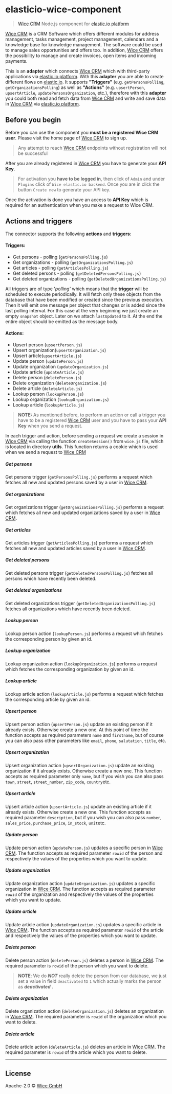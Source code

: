 # elasticio-wice-component
> [Wice CRM](https://wice.de/) Node.js component for [elastic.io platform](http://www.elastic.io "elastic.io platform")

[Wice CRM](https://wice.de/) is a CRM Software which offers different modules for address management, tasks management, project management, calendars and a knowledge base for knowledge management. The software could be used to manage sales opportunities and offers too. In addition, [Wice CRM](https://wice.de/) offers the possibility to manage and create invoices, open items and incoming payments.

This is an **adapter** which connects [Wice CRM](https://wice.de/) which with third-party applications via [elastic.io platform](http://www.elastic.io "elastic.io platform"). With this **adapter** you are able to create different flows on [elastic.io](http://www.elastic.io "elastic.io platform"). It supports **"Triggers"** (e.g. ``getPersonsPolling``, ``getOrganizationsPolling``) as well as **"Actions"** (e.g. ``upsertPerson``, ``upsertArticle``, ``updatePersonsOrganization``, etc.), therefore with this **adapter** you could both read and fetch data from [Wice CRM](https://wice.de/) and write and save data in [Wice CRM](https://wice.de/) via [elastic.io platform](http://www.elastic.io "elastic.io platform").

## Before you begin

Before you can use the component you **must be a registered Wice CRM user**. Please visit the home page of [Wice CRM](https://wice.de/) to sign up.
> Any attempt to reach [Wice CRM](https://wice.de/) endpoints without registration will not be successful

After you are already registered in [Wice CRM](https://wice.de/) you have to generate your **API Key**.
> For activation you **have to be logged in**, then click of ``Admin`` and under ```Plugins``` click of ``Wice elastic.io backend``. Once you are in click the button ``Create new`` to generate your API key.

Once the activation is done you have an access to **API Key** which is required for an authentication when you make a request to Wice CRM.

## Actions and triggers
The connector supports the following **actions** and **triggers**:

#### Triggers:
  - Get persons - polling (```getPersonsPolling.js```)
  - Get organizations - polling (```getOrganizationsPolling.js```)
  - Get articles - polling (```getArticlesPolling.js```)
  - Get deleted persons - polling (```getDeletedPersonsPolling.js```)
  - Get deleted organizations - polling (```getDeletedOrganizationsPolling.js```)

  All triggers are of type '*polling'* which means that the **trigger** will be scheduled to execute periodically. It will fetch only these objects from the database that have been modified or created since the previous execution. Then it will emit one message per object that changes or is added since the last polling interval. For this case at the very beginning we just create an empty `snapshot` object. Later on we attach ``lastUpdated`` to it. At the end the entire object should be emitted as the message body.

#### Actions:
  - Upsert person (```upsertPerson.js```)
  - Upsert organization(```upsertOrganization.js```)
  - Upsert article(```upsertArticle.js```)
  - Update person (```updatePerson.js```)
  - Update organization (```updateOrganization.js```)  
  - Update article (```updateArticle.js```)  
  - Delete person (```deletePerson.js```)
  - Delete organization (```deleteOrganization.js```)
  - Delete article (```deleteArticle.js```)
  - Lookup person (```lookupPerson.js```)
  - Lookup organization (```lookupOrganization.js```)
  - Lookup article (```lookupArticle.js```)

  > **NOTE:** As mentioned before, to perform an action or call a trigger you have to be a registered [Wice CRM](https://wice.de/) user and you have to pass your **API Key** when you send a request.

  In each trigger and action, before sending a request we create a session in [Wice CRM](https://wice.de/) via calling the function ```createSession()``` from ```wice.js``` file, which is located in directory **utils**. This function returns a cookie which is used when we send a request to [Wice CRM](https://wice.de/)

##### Get persons

Get persons trigger (```getPersonsPolling.js```) performs a request which fetches all new and updated persons saved by a user in [Wice CRM](https://wice.de/).

##### Get organizations

Get organizations trigger (```getOrganizationsPolling.js```) performs a request which fetches all new and updated organizations saved by a user in [Wice CRM](https://wice.de/).

##### Get articles

Get articles trigger (```getArticlesPolling.js```) performs a request which fetches all new and updated articles saved by a user in  [Wice CRM](https://wice.de/).

##### Get deleted persons

Get deleted persons trigger (```getDeletedPersonsPolling.js```) fetches all persons which have recently been deleted.

##### Get deleted organizations

Get deleted organizations trigger (```getDeletedOrganizationsPolling.js```) fetches all organizations which have recently been deleted.

##### Lookup person

Lookup person action (```lookupPerson.js```) performs a request which fetches the corresponding person by given an id.

##### Lookup organization

Lookup organization action (```lookupOrganization.js```) performs a request which fetches the corresponding organization by given an id.

##### Lookup article

Lookup article action (```lookupArticle.js```) performs a request which fetches the corresponding article by given an id.

##### Upsert person

Upsert person action (``upsertPerson.js``) update an existing person if it already exists. Otherwise create a new one. At this point of time the function accepts as required parameters ``name`` and ``firstname``, but of course you can also pass other parameters like ``email``, ``phone``, ``salutation``, ``title``, etc.

##### Upsert organization

Upsert organization action (``upsertOrganization.js``) update an existing organization if it already exists. Otherwise create a new one. This function accepts as required parameter only ``name``, but if you wish you can also pass ``town``, ``street``, ``street_number``, ``zip_code``, ``country``etc.

##### Upsert article

Upsert article action (``upsertArticle.js``) update an existing article if it already exists. Otherwise create a new one. This function accepts as required parameter ``description``, but if you wish you can also pass ``number``, ``sales_price``, ``purchase_price``, ``in_stock``, ``unit``etc.

##### Update person

Update person action (``updatePerson.js``) updates a specific person in [Wice CRM](https://wice.de/). The function accepts as required parameter ``rowid`` of the person and respectively the values of the properties which you want to update.

##### Update organization

Update organization action (``updateOrganization.js``) updates a specific organization in [Wice CRM](https://wice.de/). The function accepts as required parameter ``rowid`` of the organization  and respectively the values of the properties which you want to update.

##### Update article

Update article action (``updateOrganization.js``) updates a specific article in [Wice CRM](https://wice.de/). The function accepts as required parameter ``rowid`` of the article  and respectively the values of the properties which you want to update.

##### Delete person

Delete person action (``deletePerson.js``) deletes a person in [Wice CRM](https://wice.de/). The required parameter is ``rowid`` of the person which you want to delete.

>**NOTE**: We do ***NOT*** really delete the person from our database, we just set a value in field ``deactivated`` to ``1`` which actually  marks the person as ***deactivated*** .

##### Delete organization

Delete organization action (``deleteOrganization.js``) deletes an organization in [Wice CRM](https://wice.de/). The required parameter is ``rowid`` of the organization which you want to delete.

##### Delete article

Delete article action (``deleteArticle.js``) deletes an article in [Wice CRM](https://wice.de/). The required parameter is ``rowid`` of the article which you want to delete.

***

## License

Apache-2.0 © [Wice GmbH](https://wice.de/)
